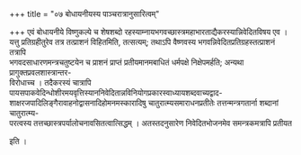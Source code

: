 +++
title = "०७ बोधायनीयस्य पाञ्चरात्रानुसारित्वम्"

+++
एवं बोधायनीये विष्णुकल्पे च शेषशब्दो रहस्याम्नायभगवच्छास्त्रमहाभारताद्यैकरस्यान्निवेदितविषय एव ।  
यत्तु प्रतिग्रहीतुरेव तत्र तत्प्राशनं विहितमिति, तत्सत्यम्; तथाऽपि वैष्णवस्य भगवन्निवेदितप्रतिग्रहस्तत्प्राशनं तत्रापि  
भगवदसाधारणमन्त्रचतुष्टयेन च प्राशनं प्राप्तं प्रतीयमानमबाधितं धर्मपक्षे निक्षेपमर्हति; अन्यथा प्रागुक्तप्रवलशास्त्रान्तर-  
विरोधाच्च । तदैकरस्यं चात्रापि पायसपाकवेदिन्धोशीरमयवृत्तिस्याननिवेदितान्नविनियोगप्रकारस्वाध्यायशब्दवाच्यद्वाद-  
शाक्षरजपादिलिङ्गैरावाहनोद्वासनादिहोमनमस्कारादिषु चातुरात्म्यसमाराधनप्रतीतेः तत्तन्मन्त्रगतार्ना शब्दानां चातुरात्म्य-  
परत्वस्य तत्तच्छास्त्रपर्यालोचनावसितत्वात्सिद्धम् । अतस्तदनुसारेण निवेदितभोजनमेव समन्त्रकमत्रापि प्रतीयत

इति ।